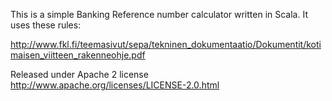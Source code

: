 This is a simple Banking Reference number calculator written in Scala. It uses these rules: 

http://www.fkl.fi/teemasivut/sepa/tekninen_dokumentaatio/Dokumentit/kotimaisen_viitteen_rakenneohje.pdf

Released under Apache 2 license
http://www.apache.org/licenses/LICENSE-2.0.html
